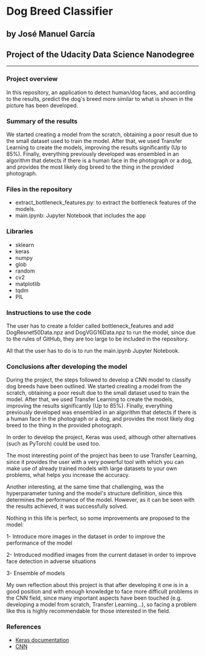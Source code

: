 # Dog Breed Classifier
## by José Manuel García 
## Project of the Udacity Data Science Nanodegree
----------------------------------

### Project overview
In this repository, an application to detect human/dog faces, and according to the results, predict the dog's breed more similar to what is shown in the picture has been developed.

### Summary of the results
We started creating a model from the scratch, obtaining a poor result due to the small dataset used to train the model. After that, we used Transfer Learning to create the models, improving the results significantly (Up to 85%). Finally, everything previously developed was ensembled in an algorithm that detects if there is a human face in the photograph or a dog, and provides the most likely dog breed to the thing in the provided photograph.

### Files in the repository
- extract_bottleneck_features.py: to extract the bottleneck features of the models.
- main.ipynb: Jupyter Notebook that includes the app

### Libraries
- sklearn
- keras
- numpy
- glob
- random
- cv2
- matplotlib
- tqdm
- PIL


### Instructions to use the code
The user has to create a folder called bottleneck_features and add DogResnet50Data.npz and DogVGG16Data.npz to run the model, since due to the rules of GitHub, they are too large to be included in the repository.

All that the user has to do is to run the main.ipynb Jupyter Notebook.

### Conclusions after developing the model
During the project, the steps followed to develop a CNN model to classify dog breeds have been outlined. We started creating a model from the scratch, obtaining a poor result due to the small dataset used to train the model. After that, we used Transfer Learning to create the models, improving the results significantly (Up to 85%). Finally, everything previously developed was ensembled in an algorithm that detects if there is a human face in the photograph or a dog, and provides the most likely dog breed to the thing in the provided photograph.

In order to develop the project, Keras was used, although other alternatives (such as PyTorch) could be used too.

The most interesting point of the project has been to use Transfer Learning, since it provides the user with a very powerful tool with which you can make use of already trained models with large datasets to your own problems, what helps you increase the accuracy.

Another interesting, at the same time that challenging, was the hyperparameter tuning and the model's structure definition, since this determines the performance of the model. However, as it can be seen with the results achieved, it was successfully solved.

Nothing in this life is perfect, so some improvements are proposed to the model:

1- Introduce more images in the dataset in order to improve the performance of the model

2- Introduced modified images from the current dataset in order to improve face detection in adverse situations

3- Ensemble of models

My own reflection about this project is that after developing it one is in a good position and with enough knowledge to face more difficult problems in the CNN field, since many important aspects have been touched (e.g. developing a model from scratch, Transfer Learning...), so facing a problem like this is highly recommendable for those interested in the field.

### References
- [Keras documentation](https://keras.io/guides/)
- [CNN](https://towardsdatascience.com/a-comprehensive-guide-to-convolutional-neural-networks-the-eli5-way-3bd2b1164a53)
